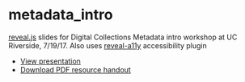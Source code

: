 # metadata_intro
[reveal.js](https://github.com/hakimel/reveal.js) slides for Digital Collections Metadata intro workshop at UC Riverside, 7/19/17.
Also uses [reveal-a11y](https://github.com/marcysutton/reveal-a11y) accessibility plugin

* [View presentation](https://ngeraci.github.io/metadata_intro)
* [Download PDF resource handout](https://github.com/ngeraci/metadata_intro/raw/gh-pages/metadataresources_20170719.pdf)
